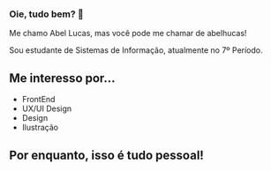 ### Oie, tudo bem? 👋

Me chamo Abel Lucas, mas você pode me chamar de abelhucas! 

Sou estudante de Sistemas de Informação, atualmente no 7º Período.

## Me interesso por...

- FrontEnd
- UX/UI Design
- Design
- Ilustração

## Por enquanto, isso é tudo pessoal! 
